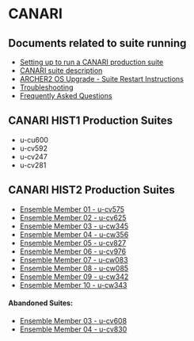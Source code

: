 # CANARI

## Documents related to suite running

* [Setting up to run a CANARI production suite](setup)
* [CANARI suite description](suite-description)
* [ARCHER2 OS Upgrade - Suite Restart Instructions](archer2-os-upgrade)
* [Troubleshooting](troubleshooting)
* [Frequently Asked Questions](faq)

## CANARI HIST1 Production Suites

* u-cu600
* u-cv592
* u-cv247
* u-cv281

## CANARI HIST2 Production Suites

* [Ensemble Member 01 - u-cv575](u-cv575)
* [Ensemble Member 02 - u-cv625](u-cv625)
* [Ensemble Member 03 - u-cw345](u-cw345)
* [Ensemble Member 04 - u-cw356](u-cw356)
* [Ensemble Member 05 - u-cv827](u-cv827)
* [Ensemble Member 06 - u-cv976](u-cv976)
* [Ensemble Member 07 - u-cw083](u-cw083)
* [Ensemble Member 08 - u-cw085](u-cw085)
* [Ensemble Member 09 - u-cw342](u-cw342)
* [Ensemble Member 10 - u-cw343](u-cw343)

####  Abandoned Suites:
* [Ensemble Member 03 - u-cv608](u-cv608)
* [Ensemble Member 04 - u-cv830](u-cv830)


